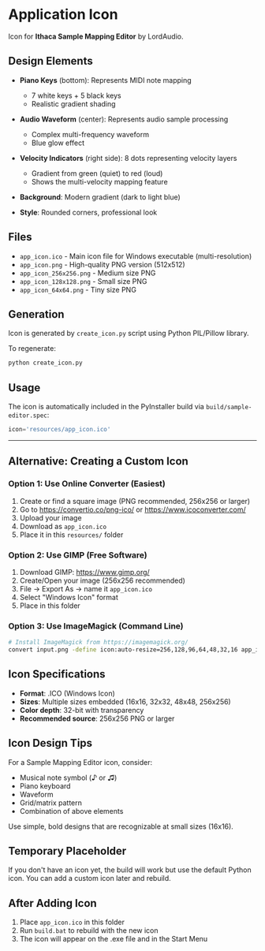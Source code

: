 # Application Icon

Icon for **Ithaca Sample Mapping Editor** by LordAudio.

## Design Elements

- **Piano Keys** (bottom): Represents MIDI note mapping
  - 7 white keys + 5 black keys
  - Realistic gradient shading

- **Audio Waveform** (center): Represents audio sample processing
  - Complex multi-frequency waveform
  - Blue glow effect

- **Velocity Indicators** (right side): 8 dots representing velocity layers
  - Gradient from green (quiet) to red (loud)
  - Shows the multi-velocity mapping feature

- **Background**: Modern gradient (dark to light blue)
- **Style**: Rounded corners, professional look

## Files

- `app_icon.ico` - Main icon file for Windows executable (multi-resolution)
- `app_icon.png` - High-quality PNG version (512x512)
- `app_icon_256x256.png` - Medium size PNG
- `app_icon_128x128.png` - Small size PNG
- `app_icon_64x64.png` - Tiny size PNG

## Generation

Icon is generated by `create_icon.py` script using Python PIL/Pillow library.

To regenerate:
```bash
python create_icon.py
```

## Usage

The icon is automatically included in the PyInstaller build via `build/sample-editor.spec`:
```python
icon='resources/app_icon.ico'
```

---

## Alternative: Creating a Custom Icon

### Option 1: Use Online Converter (Easiest)

1. Create or find a square image (PNG recommended, 256x256 or larger)
2. Go to https://convertio.co/png-ico/ or https://www.icoconverter.com/
3. Upload your image
4. Download as `app_icon.ico`
5. Place it in this `resources/` folder

### Option 2: Use GIMP (Free Software)

1. Download GIMP: https://www.gimp.org/
2. Create/Open your image (256x256 recommended)
3. File → Export As → name it `app_icon.ico`
4. Select "Windows Icon" format
5. Place in this folder

### Option 3: Use ImageMagick (Command Line)

```bash
# Install ImageMagick from https://imagemagick.org/
convert input.png -define icon:auto-resize=256,128,96,64,48,32,16 app_icon.ico
```

## Icon Specifications

- **Format**: .ICO (Windows Icon)
- **Sizes**: Multiple sizes embedded (16x16, 32x32, 48x48, 256x256)
- **Color depth**: 32-bit with transparency
- **Recommended source**: 256x256 PNG or larger

## Icon Design Tips

For a Sample Mapping Editor icon, consider:
- Musical note symbol (♪ or ♫)
- Piano keyboard
- Waveform
- Grid/matrix pattern
- Combination of above elements

Use simple, bold designs that are recognizable at small sizes (16x16).

## Temporary Placeholder

If you don't have an icon yet, the build will work but use the default Python icon.
You can add a custom icon later and rebuild.

## After Adding Icon

1. Place `app_icon.ico` in this folder
2. Run `build.bat` to rebuild with the new icon
3. The icon will appear on the .exe file and in the Start Menu
